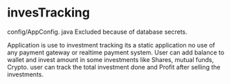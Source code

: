 # invesTracking

config/AppConfig. java Excluded because of database secrets.

Application is use to investment tracking its a static application no use of any payment gateway or realtime payment system.
User can add balance to wallet and invest amount in some investments like Shares, mutual funds, Crypto.
user can track the total investment done and Profit after selling the investments.
